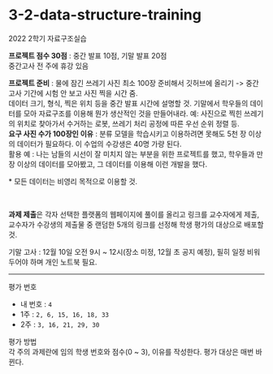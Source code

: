 # 3-2-data-structure-training
2022 2학기 자료구조실습  
  
**프로젝트 점수 30점** : 중간 발표 10점, 기말 발표 20점  
중간고사 전 주에 휴강 있음  
  
**프로젝트 준비** : 물에 잠긴 쓰레기 사진 최소 100장 준비해서 깃허브에 올리기 -> 중간고사 기간에 시험 안 보고 사진 찍을 시간 줌.  
데이터 크기, 형식, 찍은 위치 등을 중간 발표 시간에 설명할 것. 기말에서 학우들의 데이터를 모아 자료구조를 이용해 뭔가 생산적인 것을 만들어내라. 예: 사진으로 찍힌 쓰레기의 위치로 찾아가서 수거하는 로봇, 쓰레기 처리 공정에 따른 우선 순위 정렬 등.  
**요구 사진 수가 100장인 이유** : 분류 모델을 학습시키고 이용하려면 못해도 5천 장 이상의 데이터가 필요하다. 이 수업의 수강생은 40명 가량 된다.  
활용 예 : 나는 남들의 시선이 잘 미치지 않는 부분을 위한 프로젝트를 했고, 학우들과 만 장 이상의 데이터를 모아봤고, 그 데이터를 이용해 이런 개발을 했다.  
  
\* 모든 데이터는 비영리 목적으로 이용할 것. 
  
<br>  
  
**과제 제출**은 각자 선택한 플랫폼의 웹페이지에 풀이를 올리고 링크를 교수자에게 제출, 교수자가 수강생의 제출물 중 랜덤한 5개의 링크를 선정해 학생 평가의 대상으로 배포할 것.  
  
기말 고사 : 12월 10일 오전 9시 ~ 12시(장소 미정, 12월 초 공지 예정), 필히 일정 비워두어야 하며 개인 노트북 필요.  

---

평가 번호
- 내 번호 : `4`
- 1주 : `2, 6, 15, 16, 18, 33`
- 2주 : `3, 16, 21, 29, 30`

평가 방법  
각 주의 과제란에 임의 학생 번호와 점수(0 ~ 3), 이유를 작성한다. 평가 대상은 매번 바뀐다.
